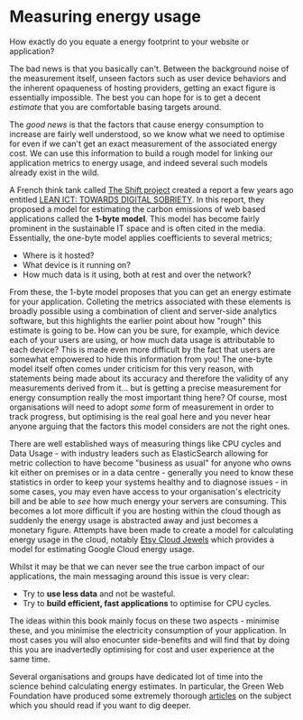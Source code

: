 # Measuring energy usage

How exactly do you equate a energy footprint to your website or application?

The bad news is that you basically can't. Between the background noise of the measurement itself, unseen factors such as user device behaviors and the inherent opaqueness of hosting providers, getting an exact figure is essentially impossible. The best you can hope for is to get a decent _estimate_ that you are comfortable basing targets around. 

The _good news_ is that the factors that cause energy consumption to increase are fairly well understood, so we know what we need to optimise for even if we can't get an exact measurement of the associated energy cost. We can use this information to build a rough model for linking our application metrics to energy usage, and indeed several such models already exist in the wild.

A French think tank called [The Shift project](https://theshiftproject.org/en/home/) created a report a few years ago entitled [LEAN ICT: TOWARDS DIGITAL SOBRIETY](https://theshiftproject.org/en/article/lean-ict-our-new-report/). In this report, they proposed a model for estimating the carbon emissions of web based applications called the **1-byte model**. This model has become fairly prominent in the sustainable IT space and is often cited in the media. Essentially, the one-byte model applies coefficients to several metrics;

- Where is it hosted?
- What device is it running on?
- How much data is it using, both at rest and over the network?

From these, the 1-byte model proposes that you can get an energy estimate for your application. Colleting the metrics associated with these elements is broadly possible using a combination of client and server-side analytics software, but this highlights the earlier point about how "rough" this estimate is going to be. How can you be sure, for example, which device each of your users are using, or how much data usage is attributable to each device? This is made even more difficult by the fact that users are somewhat empowered to hide this information from you! The one-byte model itself often comes under criticism for this very reason, with statements being made about its accuracy and therefore the validity of any measurements derived from it... but is getting a precise measurement for energy consumption really the most important thing here? Of course, most organisations will need to adopt *some* form of measurement in order to track progress, but optimising is the real goal here and you never hear anyone arguing that the factors this model considers are not the right ones. 

There are well established ways of measuring things like CPU cycles and Data Usage - with industry leaders such as ElasticSearch allowing for metric collection to have become "business as usual" for anyone who owns kit either on premises or in a data centre - generally you need to know these statistics in order to keep your systems healthy and to diagnose issues - in some cases, you may even have access to your organisation's electricity bill and be able to *see* how much energy your servers are consuming. This becomes a lot more difficult if you are hosting within the cloud though as suddenly the energy usage is abstracted away and just becomes a monetary figure. Attempts have been made to create a model for calculating energy usage in the cloud, notably [Etsy Cloud Jewels](https://codeascraft.com/2020/04/23/cloud-jewels-estimating-kwh-in-the-cloud/) which provides a model for estimating Google Cloud energy usage.

Whilst it may be that we can never see the true carbon impact of our applications, the main messaging around this issue is very clear:

- Try to **use less data** and not be wasteful.
- Try to **build efficient, fast applications** to optimise for CPU cycles.

The ideas within this book mainly focus on these two aspects - minimise these, and you minimise the electricity consumption of your application. In most cases you will also enocunter side-benefits and will find that by doing this you are inadvertedly optimising for cost and user experience at the same time.

Several organisations and groups have dedicated lot of time into the science behind calculating energy estimates. In particular, the Green Web Foundation have produced some extremely thorough [articles](https://www.thegreenwebfoundation.org/news/) on the subject which you should read if you want to dig deeper.
